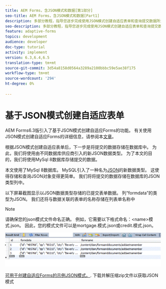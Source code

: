 ```yaml
---
title: AEM Forms，含JSON模式和数据[第1部分]
seo-title: AEM Forms，含JSON模式和数据[Part1]
description: 多部分教程，指导您逐步完成使用JSON模式创建自适应表单和查询提交数据所涉及的步骤。
seo-description: 多部分教程，指导您逐步完成使用JSON模式创建自适应表单和查询提交数据所涉及的步骤。
feature: adaptive-forms
topics: development
audience: developer
doc-type: tutorial
activity: implement
version: 6.3,6.4,6.5
translation-type: tm+mt
source-git-commit: 3d54a8158d0564a3289a2100bbbc59e5ae38f175
workflow-type: tm+mt
source-wordcount: '294'
ht-degree: 0%

---
```



# 基于JSON模式创建自适应表单


AEM Forms6.3版引入了基于JSON模式创建自适应Forms的功能。 有关使用JSON模式创建自适应Forms的详细信息，请参阅本[文章](https://helpx.adobe.com/experience-manager/6-3/forms/using/adaptive-form-json-schema-form-model.html)。

根据JSON模式创建自适应表单后，下一步是将提交的数据存储在数据库中。 为此，我们将使用由不同数据库供应商引入的新JSON数据类型。 为了本文的目的，我们将使用MySql 8数据库存储提交的数据。

本文使用了MySql 8数据库。 MySQL引入了一种名为[JSON](https://dev.mysql.com/doc/refman/8.0/en/json.html)的新数据类型。 这使得存储和查询JSON对象变得更简单。 我们将将提交的数据存储在数据库的JSON类型列中。

以下屏幕截图显示以JSON数据类型存储的已提交表单数据。 列“formdata”的类型为JSON。 我们还将与数据关联的表单的名称存储在列表单名称中

>[!NOTE]
>
>请确保您的json模式文件命名正确。 例如，它需要以下格式命名：&lt;name>模式.json。 因此，您的模式文件可以是mortgage.模式.json或credit.模式.json。


![数据存储](assets/datastored.gif)


[可用于创建自适应Forms的示例JSON模式。](assets/samplejsonschemas.zip). 下载并解压缩zip文件以获取JSON模式

